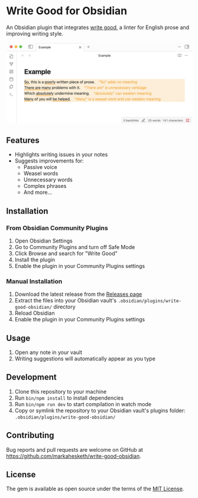 # Write Good for Obsidian

An Obsidian plugin that integrates [write good](https://github.com/btford/write-good), a linter for English prose and improving writing style. 

![Example](example.png)

## Features

- Highlights writing issues in your notes
- Suggests improvements for:
  - Passive voice
  - Weasel words
  - Unnecessary words
  - Complex phrases
  - And more...

## Installation

### From Obsidian Community Plugins

1. Open Obsidian Settings
2. Go to Community Plugins and turn off Safe Mode
3. Click Browse and search for "Write Good"
4. Install the plugin
5. Enable the plugin in your Community Plugins settings

### Manual Installation

1. Download the latest release from the [Releases page](https://github.com/markahesketh/write-good-obsidian/releases)
2. Extract the files into your Obsidian vault's `.obsidian/plugins/write-good-obsidian/` directory
3. Reload Obsidian
4. Enable the plugin in your Community Plugins settings

## Usage

1. Open any note in your vault
2. Writing suggestions will automatically appear as you type

## Development

1. Clone this repository to your machine
2. Run `bin/npm install` to install dependencies
3. Run `bin/npm run dev` to start compilation in watch mode
4. Copy or symlink the repository to your Obsidian vault's plugins folder:
   `.obsidian/plugins/write-good-obsidian/`

## Contributing

Bug reports and pull requests are welcome on GitHub at https://github.com/markahesketh/write-good-obsidian.

## License

The gem is available as open source under the terms of the [MIT License](LICENSE).